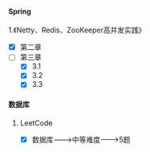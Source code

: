 #### Spring

1.《Netty、Redis、ZooKeeper高并发实践》

   - [x] 第二章
   - [ ] 第三章
     - [x] 3.1
     - [x] 3.2
     - [x] 3.3

#### 数据库

1. LeetCode

   - [x] 数据库--->中等难度--->5题
